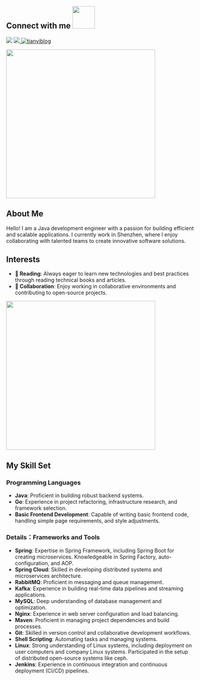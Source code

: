 ## Connect with me <img src="https://media.giphy.com/media/LnQjpWaON8nhr21vNW/giphy.gif" width="60">


<a href="https://www.linkedin.com/in/willorn/"><img src="https://img.shields.io/badge/LinkedIn-0077B5?style=for-the-badge&logo=linkedin&logoColor=white"></a>
<a href="mailto:codenice@outlook.com">
  <img src="https://img.shields.io/badge/outlook-0078D4?style=for-the-badge&logo=microsoft-outlook&logoColor=white">
</a>
<a href="https://ziki.top"><img src="https://img.shields.io/badge/blog.ziki-0A0A0A?style=for-the-badge&logo=blog.ziki&logoColor=white" alt="tianyiblog"></a>

<img src="https://www.animatedimages.org/data/media/562/animated-line-image-0429.gif" width="400px">

## About Me

Hello! I am a Java development engineer with a passion for building efficient and scalable applications. I currently work in Shenzhen, where I enjoy collaborating with talented teams to create innovative software solutions.


## Interests
- **🔭 Reading**: Always eager to learn new technologies and best practices through reading technical books and articles.
- **👯 Collaboration**: Enjoy working in collaborative environments and contributing to open-source projects.

<img src="https://www.animatedimages.org/data/media/562/animated-line-image-0429.gif" width="400px">

## My Skill Set

### Programming Languages

- **Java**: Proficient in building robust backend systems.
- **Go**: Experience in project refactoring, infrastructure research, and framework selection.
- **Basic Frontend Development**: Capable of writing basic frontend code, handling simple page requirements, and style adjustments.


### Details：Frameworks and Tools

- **Spring**: Expertise in Spring Framework, including Spring Boot for creating microservices. Knowledgeable in Spring Factory, auto-configuration, and AOP.
- **Spring Cloud**: Skilled in developing distributed systems and microservices architecture.
- **RabbitMQ**: Proficient in messaging and queue management.
- **Kafka**: Experience in building real-time data pipelines and streaming applications.
- **MySQL**: Deep understanding of database management and optimization.
- **Nginx**: Experience in web server configuration and load balancing.
- **Maven**: Proficient in managing project dependencies and build processes.
- **Git**: Skilled in version control and collaborative development workflows.
- **Shell Scripting**: Automating tasks and managing systems.
- **Linux**: Strong understanding of Linux systems, including deployment on user computers and company Linux systems. Participated in the setup of distributed open-source systems like ceph.
- **Jenkins**: Experience in continuous integration and continuous deployment (CI/CD) pipelines.

